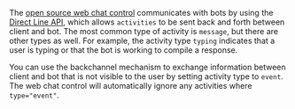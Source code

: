 The <a href="https://github.com/Microsoft/BotFramework-WebChat" target="_blank">open source web chat control</a> 
communicates with bots by using the [Direct Line API](https://docs.botframework.com/en-us/restapi/DirectLine3/#navtitle), 
which allows `activities` to be sent back and forth between client and bot. 
The most common type of activity is `message`, but there are other types as well. 
For example, the activity type `typing` indicates that a user is typing or that the bot is working to compile a response. 

You can use the backchannel mechanism to exchange information between client and bot that is not visible to the user 
by setting activity type to `event`. The web chat control will automatically ignore any activities where `type="event"`.